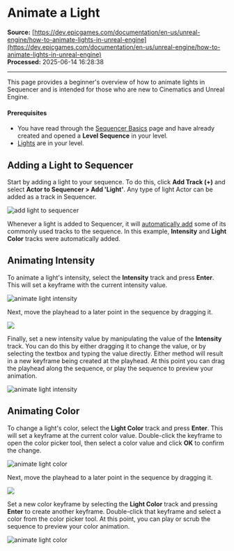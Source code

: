 # Animate a Light

**Source:** [https://dev.epicgames.com/documentation/en-us/unreal-engine/how-to-animate-lights-in-unreal-engine](https://dev.epicgames.com/documentation/en-us/unreal-engine/how-to-animate-lights-in-unreal-engine)  
**Processed:** 2025-06-14 16:28:38

---

This page provides a beginner's overview of how to animate lights in Sequencer and is intended for those who are new to Cinematics and Unreal Engine.

#### Prerequisites

-   You have read through the [Sequencer Basics](/documentation/en-us/unreal-engine/how-to-make-movies-in-unreal-engine) page and have already created and opened a **Level Sequence** in your level.
-   [Lights](/documentation/en-us/unreal-engine/light-types-and-their-mobility-in-unreal-engine) are in your level.

## Adding a Light to Sequencer

Start by adding a light to your sequence. To do this, click **Add Track (+)** and select **Actor to Sequencer > Add 'Light'**. Any type of light Actor can be added as a track in Sequencer.

![add light to sequencer](https://d1iv7db44yhgxn.cloudfront.net/documentation/images/b658005b-91be-4b81-aefc-eb7a56f29e47/addlight.png)

Whenever a light is added to Sequencer, it will [automatically add](/documentation/en-us/unreal-engine/cinematic-actor-tracks-in-unreal-engine#automatictrackcreation) some of its commonly used tracks to the sequence. In this example, **Intensity** and **Light Color** tracks were automatically added.

## Animating Intensity

To animate a light's intensity, select the **Intensity** track and press **Enter**. This will set a keyframe with the current intensity value.

![animate light intensity](https://d1iv7db44yhgxn.cloudfront.net/documentation/images/4df3300c-153d-4344-bd84-7028d5d90360/intensity1.gif)

Next, move the playhead to a later point in the sequence by dragging it.

![](https://d1iv7db44yhgxn.cloudfront.net/documentation/images/62a79510-d045-4e09-9caa-ee33d30a75ef/scrublater.png)

Finally, set a new intensity value by manipulating the value of the **Intensity** track. You can do this by either dragging it to change the value, or by selecting the textbox and typing the value directly. Either method will result in a new keyframe being created at the playhead. At this point you can drag the playhead along the sequence, or play the sequence to preview your animation.

![animate light intensity](https://d1iv7db44yhgxn.cloudfront.net/documentation/images/3a1a9633-007c-4379-9b41-f88c21fb8816/intensity2.gif)

## Animating Color

To change a light's color, select the **Light Color** track and press **Enter**. This will set a keyframe at the current color value. Double-click the keyframe to open the color picker tool, then select a color value and click **OK** to confirm the change.

![animate light color](https://d1iv7db44yhgxn.cloudfront.net/documentation/images/80e736a1-e4cb-4f10-8573-cd238c8b19db/color1.gif)

Next, move the playhead to a later point in the sequence by dragging it.

![](https://d1iv7db44yhgxn.cloudfront.net/documentation/images/af9104ad-467f-4138-94e7-c1dd172b4cde/scrublater2.png)

Set a new color keyframe by selecting the **Light Color** track and pressing **Enter** to create another keyframe. Double-click that keyframe and select a color from the color picker tool. At this point, you can play or scrub the sequence to preview your color animation.

![animate light color](https://d1iv7db44yhgxn.cloudfront.net/documentation/images/2f0897f6-2da7-482a-b582-a95985ed9fe7/color2.gif)
